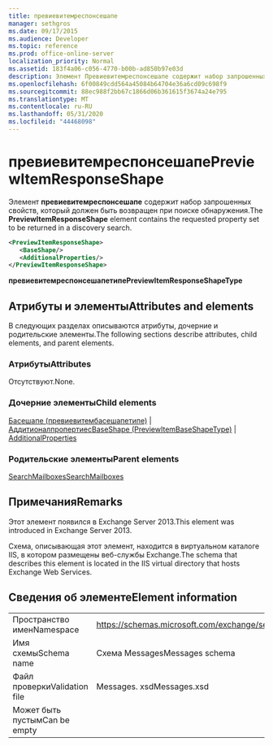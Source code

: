 ```yaml
---
title: превиевитемреспонсешапе
manager: sethgros
ms.date: 09/17/2015
ms.audience: Developer
ms.topic: reference
ms.prod: office-online-server
localization_priority: Normal
ms.assetid: 183f4a06-c056-4770-b00b-ad850b97e03d
description: Элемент Превиевитемреспонсешапе содержит набор запрошенных свойств, который должен быть возвращен при поиске обнаружения.
ms.openlocfilehash: 6f00849cdd564a45084b64704e36a6cd09c698f9
ms.sourcegitcommit: 88ec988f2bb67c1866d06b361615f3674a24e795
ms.translationtype: MT
ms.contentlocale: ru-RU
ms.lasthandoff: 05/31/2020
ms.locfileid: "44468098"
---
```

# <a name="previewitemresponseshape"></a><span data-ttu-id="6cab1-103">превиевитемреспонсешапе</span><span class="sxs-lookup"><span data-stu-id="6cab1-103">PreviewItemResponseShape</span></span>

<span data-ttu-id="6cab1-104">Элемент **превиевитемреспонсешапе** содержит набор запрошенных свойств, который должен быть возвращен при поиске обнаружения.</span><span class="sxs-lookup"><span data-stu-id="6cab1-104">The **PreviewItemResponseShape** element contains the requested property set to be returned in a discovery search.</span></span> 
  
```XML
<PreviewItemResponseShape>
   <BaseShape/>
   <AdditionalProperties/>
</PreviewItemResponseShape>
```

 <span data-ttu-id="6cab1-105">**превиевитемреспонсешапетипе**</span><span class="sxs-lookup"><span data-stu-id="6cab1-105">**PreviewItemResponseShapeType**</span></span>
## <a name="attributes-and-elements"></a><span data-ttu-id="6cab1-106">Атрибуты и элементы</span><span class="sxs-lookup"><span data-stu-id="6cab1-106">Attributes and elements</span></span>

<span data-ttu-id="6cab1-107">В следующих разделах описываются атрибуты, дочерние и родительские элементы.</span><span class="sxs-lookup"><span data-stu-id="6cab1-107">The following sections describe attributes, child elements, and parent elements.</span></span>
  
### <a name="attributes"></a><span data-ttu-id="6cab1-108">Атрибуты</span><span class="sxs-lookup"><span data-stu-id="6cab1-108">Attributes</span></span>

<span data-ttu-id="6cab1-109">Отсутствуют.</span><span class="sxs-lookup"><span data-stu-id="6cab1-109">None.</span></span>
  
### <a name="child-elements"></a><span data-ttu-id="6cab1-110">Дочерние элементы</span><span class="sxs-lookup"><span data-stu-id="6cab1-110">Child elements</span></span>

<span data-ttu-id="6cab1-111">[Басешапе (превиевитембасешапетипе)](baseshape-previewitembaseshapetype.md)  |  [Аддитионалпропертиес](additionalproperties.md)</span><span class="sxs-lookup"><span data-stu-id="6cab1-111">[BaseShape (PreviewItemBaseShapeType)](baseshape-previewitembaseshapetype.md) | [AdditionalProperties](additionalproperties.md)</span></span>
  
### <a name="parent-elements"></a><span data-ttu-id="6cab1-112">Родительские элементы</span><span class="sxs-lookup"><span data-stu-id="6cab1-112">Parent elements</span></span>

[<span data-ttu-id="6cab1-113">SearchMailboxes</span><span class="sxs-lookup"><span data-stu-id="6cab1-113">SearchMailboxes</span></span>](searchmailboxes.md)
  
## <a name="remarks"></a><span data-ttu-id="6cab1-114">Примечания</span><span class="sxs-lookup"><span data-stu-id="6cab1-114">Remarks</span></span>

<span data-ttu-id="6cab1-115">Этот элемент появился в Exchange Server 2013.</span><span class="sxs-lookup"><span data-stu-id="6cab1-115">This element was introduced in Exchange Server 2013.</span></span>
  
<span data-ttu-id="6cab1-116">Схема, описывающая этот элемент, находится в виртуальном каталоге IIS, в котором размещены веб-службы Exchange.</span><span class="sxs-lookup"><span data-stu-id="6cab1-116">The schema that describes this element is located in the IIS virtual directory that hosts Exchange Web Services.</span></span>
  
## <a name="element-information"></a><span data-ttu-id="6cab1-117">Сведения об элементе</span><span class="sxs-lookup"><span data-stu-id="6cab1-117">Element information</span></span>

|||
|:-----|:-----|
|<span data-ttu-id="6cab1-118">Пространство имен</span><span class="sxs-lookup"><span data-stu-id="6cab1-118">Namespace</span></span>  <br/> |https://schemas.microsoft.com/exchange/services/2006/messages  <br/> |
|<span data-ttu-id="6cab1-119">Имя схемы</span><span class="sxs-lookup"><span data-stu-id="6cab1-119">Schema name</span></span>  <br/> |<span data-ttu-id="6cab1-120">Схема Messages</span><span class="sxs-lookup"><span data-stu-id="6cab1-120">Messages schema</span></span>  <br/> |
|<span data-ttu-id="6cab1-121">Файл проверки</span><span class="sxs-lookup"><span data-stu-id="6cab1-121">Validation file</span></span>  <br/> |<span data-ttu-id="6cab1-122">Messages. xsd</span><span class="sxs-lookup"><span data-stu-id="6cab1-122">Messages.xsd</span></span>  <br/> |
|<span data-ttu-id="6cab1-123">Может быть пустым</span><span class="sxs-lookup"><span data-stu-id="6cab1-123">Can be empty</span></span>  <br/> ||
   

